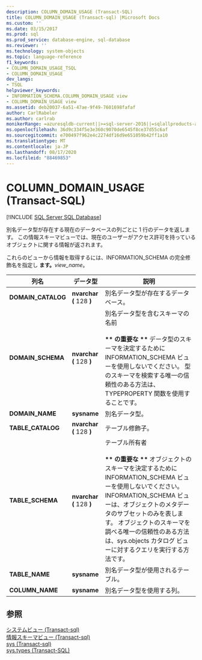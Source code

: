 ```yaml
---
description: COLUMN_DOMAIN_USAGE (Transact-SQL)
title: COLUMN_DOMAIN_USAGE (Transact-sql) |Microsoft Docs
ms.custom: ''
ms.date: 03/15/2017
ms.prod: sql
ms.prod_service: database-engine, sql-database
ms.reviewer: ''
ms.technology: system-objects
ms.topic: language-reference
f1_keywords:
- COLUMN_DOMAIN_USAGE_TSQL
- COLUMN_DOMAIN_USAGE
dev_langs:
- TSQL
helpviewer_keywords:
- INFORMATION_SCHEMA.COLUMN_DOMAIN_USAGE view
- COLUMN_DOMAIN_USAGE view
ms.assetid: deb20037-6a51-47ae-9f49-7601698fafaf
author: CarlRabeler
ms.author: carlrab
monikerRange: =azuresqldb-current||>=sql-server-2016||=sqlallproducts-allversions||>=sql-server-linux-2017||=azuresqldb-mi-current
ms.openlocfilehash: 36d9c334f5e3e360c9070de6545f8ce37d55c6af
ms.sourcegitcommit: e700497f962e4c2274df16d9e651059b42ff1a10
ms.translationtype: MT
ms.contentlocale: ja-JP
ms.lasthandoff: 08/17/2020
ms.locfileid: "88469853"
---
```

# <a name="column_domain_usage-transact-sql"></a>COLUMN_DOMAIN_USAGE (Transact-SQL)
[!INCLUDE [SQL Server SQL Database](../../includes/applies-to-version/sql-asdb.md)]

  別名データ型が存在する現在のデータベースの列ごとに 1 行のデータを返します。 この情報スキーマビューでは、現在のユーザーがアクセス許可を持っているオブジェクトに関する情報が返されます。  
  
 これらのビューから情報を取得するには、INFORMATION_SCHEMA の完全修飾名を指定し **ます。**_view_name_。  
  
|列名|データ型|説明|  
|-----------------|---------------|-----------------|  
|**DOMAIN_CATALOG**|**nvarchar (** 128 **)**|別名データ型が存在するデータベース。|  
|**DOMAIN_SCHEMA**|**nvarchar (** 128 **)**|別名データ型を含むスキーマの名前<br /><br /> **&#42;&#42; の重要な &#42;&#42;** データ型のスキーマを決定するために INFORMATION_SCHEMA ビューを使用しないでください。 型のスキーマを検索する唯一の信頼性のある方法は、TYPEPROPERTY 関数を使用することです。|  
|**DOMAIN_NAME**|**sysname**|別名データ型。|  
|**TABLE_CATALOG**|**nvarchar (** 128 **)**|テーブル修飾子。|  
|**TABLE_SCHEMA**|**nvarchar (** 128 **)**|テーブル所有者<br /><br /> **&#42;&#42; の重要な &#42;&#42;** オブジェクトのスキーマを決定するために INFORMATION_SCHEMA ビューを使用しないでください。 INFORMATION_SCHEMA ビューは、オブジェクトのメタデータのサブセットのみを表します。 オブジェクトのスキーマを調べる唯一の信頼性のある方法は、sys.objects カタログ ビューに対するクエリを実行する方法です。|  
|**TABLE_NAME**|**sysname**|別名データ型が使用されるテーブル。|  
|**COLUMN_NAME**|**sysname**|別名データ型を使用する列。|  
  
## <a name="see-also"></a>参照  
 [システムビュー &#40;Transact-sql&#41;](https://msdn.microsoft.com/library/35a6161d-7f43-4e00-bcd3-3091f2015e90)   
 [情報スキーマビュー &#40;Transact-sql&#41;](~/relational-databases/system-information-schema-views/system-information-schema-views-transact-sql.md)   
 [sys &#40;Transact-sql&#41;](../../relational-databases/system-catalog-views/sys-objects-transact-sql.md)   
 [sys.types &#40;Transact-SQL&#41;](../../relational-databases/system-catalog-views/sys-types-transact-sql.md)  
  
  
